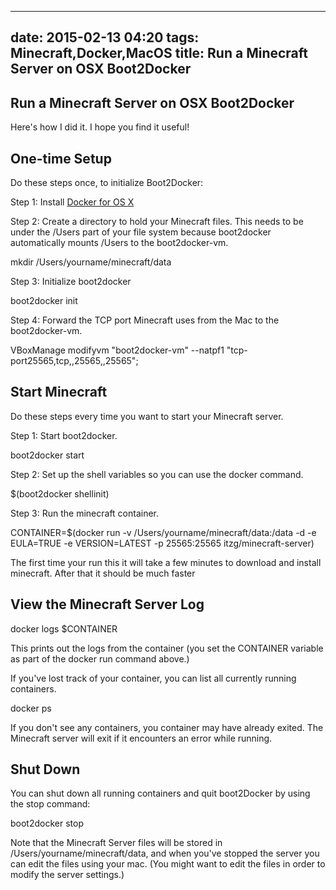 
---
date: 2015-02-13 04:20
tags: Minecraft,Docker,MacOS
title: Run a Minecraft Server on OSX Boot2Docker
---

##  Run a Minecraft Server on OSX Boot2Docker

Here's how I did it. I hope you find it useful!

##  One-time Setup

Do these steps once, to initialize Boot2Docker:

Step 1: Install [Docker for OS X](https://docs.docker.com/installation/mac/)

Step 2: Create a directory to hold your Minecraft files. This needs to be
under the /Users part of your file system because boot2docker automatically
mounts /Users to the boot2docker-vm.

  mkdir /Users/yourname/minecraft/data

Step 3: Initialize boot2docker

  boot2docker init

Step 4: Forward the TCP port Minecraft uses from the Mac to the boot2docker-vm.

  VBoxManage modifyvm "boot2docker-vm" --natpf1 "tcp-port25565,tcp,,25565,,25565";

##  Start Minecraft

Do these steps every time you want to start your Minecraft server.

Step 1: Start boot2docker.

 boot2docker start

Step 2: Set up the shell variables so you can use the docker command.

 $(boot2docker shellinit)

Step 3: Run the minecraft container.

 CONTAINER=$(docker run -v /Users/yourname/minecraft/data:/data -d -e EULA=TRUE -e VERSION=LATEST -p 25565:25565 itzg/minecraft-server)

The first time your run this it will take a few minutes to download and
install minecraft. After that it should be much faster

##  View the Minecraft Server Log

  docker logs $CONTAINER

This prints out the logs from the container (you set the CONTAINER variable as
part of the docker run command above.)

If you've lost track of your container, you can list all currently running
containers.

  docker ps

If you don't see any containers, you container may have already exited. The
Minecraft server will exit if it encounters an error while running.

##  Shut Down

You can shut down all running containers and quit boot2Docker by using the
stop command:

  boot2docker stop

Note that the Minecraft Server files will be stored in
/Users/yourname/minecraft/data, and when you've stopped the server you can
edit the files using your mac. (You might want to edit the files in order to
modify the server settings.)
